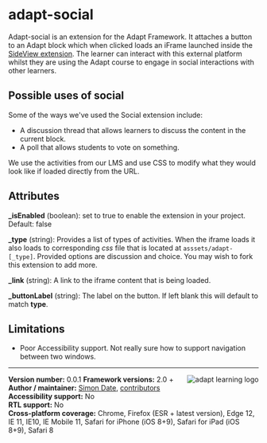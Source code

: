 adapt-social
===============

Adapt-social is an extension for the Adapt Framework. It attaches a button to an Adapt block which when clicked loads an iFrame launched inside the [SideView extension](https://github.com/KingsOnline/adapt-sideView). The learner can interact with this external platform whilst they are using the Adapt course to engage in social interactions with other learners.

## Possible uses of social

Some of the ways we've used the Social extension include:

*  A discussion thread that allows learners to discuss the content in the current block.
*  A poll that allows students to vote on something.

We use the activities from our LMS and use CSS to modify what they would look like if loaded directly from the URL.

## Attributes

**_isEnabled** (boolean): set to true to enable the extension in your project. Default: false

**_type** (string): Provides a list of types of activities. When the iframe loads it also loads to corresponding _css_ file that is located at `asssets/adapt-[_type]`. Provided options are discussion and choice. You may wish to fork this extension to add more.

**_link** (string): A link to the iframe content that is being loaded.

**_buttonLabel** (string): The label on the button. If left blank this will default to match **type**.

## Limitations

*  Poor Accessibility support. Not really sure how to support navigation between two windows.

----------------------------
**Version number:**  0.0.1   <a href="https://community.adaptlearning.org/" target="_blank"><img src="https://github.com/adaptlearning/documentation/blob/master/04_wiki_assets/plug-ins/images/adapt-logo-mrgn-lft.jpg" alt="adapt learning logo" align="right"></a>
**Framework versions:** 2.0 +   
**Author / maintainer:** [Simon Date](mailto:simon.date@kcl.ac.uk), [contributors](https://github.com/kingsonline/adapt-sideView/graphs/contributors)  
**Accessibility support:** No   
**RTL support:** No  
**Cross-platform coverage:** Chrome, Firefox (ESR + latest version), Edge 12, IE 11, IE10, IE Mobile 11, Safari for iPhone (iOS 8+9), Safari for iPad (iOS 8+9), Safari 8     

